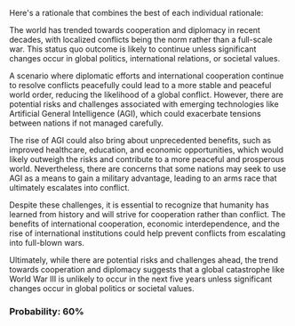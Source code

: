 Here's a rationale that combines the best of each individual rationale:

The world has trended towards cooperation and diplomacy in recent decades, with localized conflicts being the norm rather than a full-scale war. This status quo outcome is likely to continue unless significant changes occur in global politics, international relations, or societal values.

A scenario where diplomatic efforts and international cooperation continue to resolve conflicts peacefully could lead to a more stable and peaceful world order, reducing the likelihood of a global conflict. However, there are potential risks and challenges associated with emerging technologies like Artificial General Intelligence (AGI), which could exacerbate tensions between nations if not managed carefully.

The rise of AGI could also bring about unprecedented benefits, such as improved healthcare, education, and economic opportunities, which would likely outweigh the risks and contribute to a more peaceful and prosperous world. Nevertheless, there are concerns that some nations may seek to use AGI as a means to gain a military advantage, leading to an arms race that ultimately escalates into conflict.

Despite these challenges, it is essential to recognize that humanity has learned from history and will strive for cooperation rather than conflict. The benefits of international cooperation, economic interdependence, and the rise of international institutions could help prevent conflicts from escalating into full-blown wars.

Ultimately, while there are potential risks and challenges ahead, the trend towards cooperation and diplomacy suggests that a global catastrophe like World War III is unlikely to occur in the next five years unless significant changes occur in global politics or societal values.

### Probability: 60%